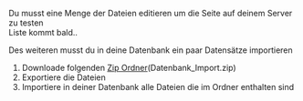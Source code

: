 Du musst eine Menge der Dateien editieren um die Seite auf deinem Server zu testen <br>
Liste kommt bald..

Des weiteren musst du in deine Datenbank ein paar Datensätze importieren <br>
1. Downloade folgenden <a href="https://github.com/OverTheSea1/SupportSite/raw/master/Datenbank_Import.zip">Zip Ordner</a>(Datenbank_Import.zip)
2. Exportiere die Dateien
3. Importiere in deiner Datenbank alle Dateien die im Ordner enthalten sind
